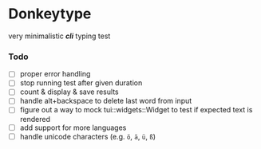 # Donkeytype

very minimalistic **_cli_** typing test

### Todo

-   [ ] proper error handling
-   [ ] stop running test after given duration
-   [ ] count & display & save results
-   [ ] handle alt+backspace to delete last word from input
-   [ ] figure out a way to mock tui::widgets::Widget to test if expected text is rendered
-   [ ] add support for more languages
-   [ ] handle unicode characters (e.g. `ö`, `ä`, `ü`, `ß`)
